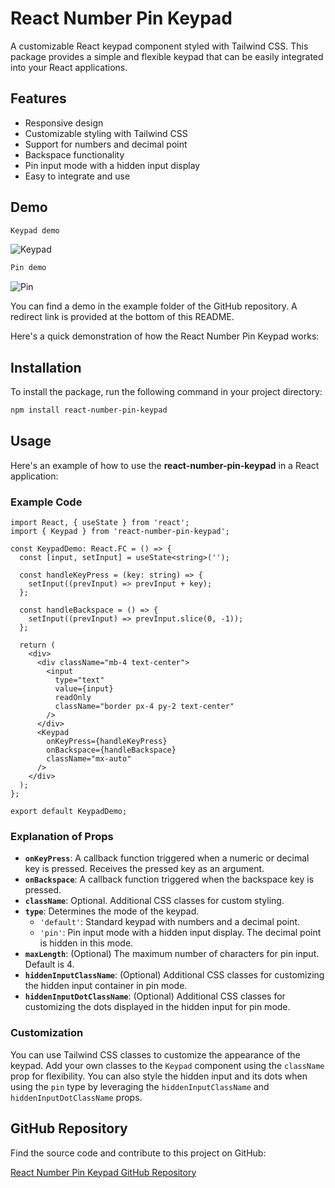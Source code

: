 # React Number Pin Keypad

A customizable React keypad component styled with Tailwind CSS. This package provides a simple and flexible keypad that can be easily integrated into your React applications.

## Features

- Responsive design
- Customizable styling with Tailwind CSS
- Support for numbers and decimal point
- Backspace functionality
- Pin input mode with a hidden input display
- Easy to integrate and use

## Demo

```bash
Keypad demo
```

![Keypad](https://res.cloudinary.com/iyiola/image/upload/v1736018166/demo_hcezpz.gif)

```bash
Pin demo
```

![Pin](https://res.cloudinary.com/iyiola/image/upload/v1736083514/pin-demo_jf5j1p.gif)

You can find a demo in the example folder of the GitHub repository. A redirect link is provided at the bottom of this README.

Here's a quick demonstration of how the React Number Pin Keypad works:

## Installation

To install the package, run the following command in your project directory:

```bash
npm install react-number-pin-keypad
```

## Usage

Here's an example of how to use the **react-number-pin-keypad** in a React application:

### Example Code

```tsx
import React, { useState } from 'react';
import { Keypad } from 'react-number-pin-keypad';

const KeypadDemo: React.FC = () => {
  const [input, setInput] = useState<string>('');

  const handleKeyPress = (key: string) => {
    setInput((prevInput) => prevInput + key);
  };

  const handleBackspace = () => {
    setInput((prevInput) => prevInput.slice(0, -1));
  };

  return (
    <div>
      <div className="mb-4 text-center">
        <input
          type="text"
          value={input}
          readOnly
          className="border px-4 py-2 text-center"
        />
      </div>
      <Keypad
        onKeyPress={handleKeyPress}
        onBackspace={handleBackspace}
        className="mx-auto"
      />
    </div>
  );
};

export default KeypadDemo;
```

### Explanation of Props

- **`onKeyPress`**: A callback function triggered when a numeric or decimal key is pressed. Receives the pressed key as an argument.
- **`onBackspace`**: A callback function triggered when the backspace key is pressed.
- **`className`**: Optional. Additional CSS classes for custom styling.
- **`type`**: Determines the mode of the keypad.
  - `'default'`: Standard keypad with numbers and a decimal point.
  - `'pin'`: Pin input mode with a hidden input display. The decimal point is hidden in this mode.
- **`maxLength`**: (Optional) The maximum number of characters for pin input. Default is 4.
- **`hiddenInputClassName`**: (Optional) Additional CSS classes for customizing the hidden input container in pin mode.
- **`hiddenInputDotClassName`**: (Optional) Additional CSS classes for customizing the dots displayed in the hidden input for pin mode.

### Customization

You can use Tailwind CSS classes to customize the appearance of the keypad. Add your own classes to the `Keypad` component using the `className` prop for flexibility. You can also style the hidden input and its dots when using the `pin` type by leveraging the `hiddenInputClassName` and `hiddenInputDotClassName` props.

## GitHub Repository

Find the source code and contribute to this project on GitHub:

[React Number Pin Keypad GitHub Repository](https://github.com/iyiolaosuagwu/react-number-pin-keypad)
